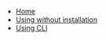 <!-- docs/_sidebar.md -->

* [Home](/)
* [Using without installation](curl.md)
* [Using CLI](cli.md)